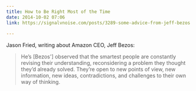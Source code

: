 ```yaml
---
title: How to Be Right Most of the Time
date: 2014-10-02 07:06
link: https://signalvnoise.com/posts/3289-some-advice-from-jeff-bezos
  
---
```



Jason Fried, writing about Amazon CEO, Jeff Bezos: 

> He’s [Bezos'] observed that the smartest people are constantly revising their understanding, reconsidering a problem they thought they’d already solved. They’re open to new points of view, new information, new ideas, contradictions, and challenges to their own way of thinking.
